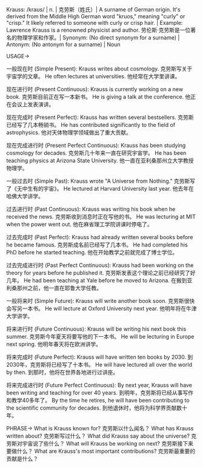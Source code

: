 Krauss: /kraʊs/ | n. | 克劳斯（姓氏）| A surname of German origin.  It's derived from the Middle High German word "kruos," meaning "curly" or "crisp."  It likely referred to someone with curly or crisp hair. | Example: Lawrence Krauss is a renowned physicist and author.  劳伦斯·克劳斯是一位著名的物理学家和作家。| Synonym: (No direct synonym for a surname) | Antonym: (No antonym for a surname) | Noun

USAGE->

一般现在时 (Simple Present):
Krauss writes about cosmology.  克劳斯写关于宇宙学的文章。
He often lectures at universities.  他经常在大学里讲课。

现在进行时 (Present Continuous):
Krauss is currently working on a new book.  克劳斯目前正在写一本新书。
He is giving a talk at the conference.  他正在会议上发表演讲。

现在完成时 (Present Perfect):
Krauss has written several bestsellers.  克劳斯已经写了几本畅销书。
He has contributed significantly to the field of astrophysics.  他对天体物理学领域做出了重大贡献。

现在完成进行时 (Present Perfect Continuous):
Krauss has been studying cosmology for decades. 克劳斯几十年来一直在研究宇宙学。
He has been teaching physics at Arizona State University. 他一直在亚利桑那州立大学教授物理学。

一般过去时 (Simple Past):
Krauss wrote "A Universe from Nothing."  克劳斯写了《无中生有的宇宙》。
He lectured at Harvard University last year.  他去年在哈佛大学讲学。

过去进行时 (Past Continuous):
Krauss was writing his book when he received the news.  克劳斯收到消息时正在写他的书。
He was lecturing at MIT when the power went out.  他在麻省理工学院讲课时停电了。

过去完成时 (Past Perfect):
Krauss had already written several books before he became famous.  克劳斯成名前已经写了几本书。
He had completed his PhD before he started teaching.  他在开始教学之前就完成了博士学位。

过去完成进行时 (Past Perfect Continuous):
Krauss had been working on the theory for years before he published it.  克劳斯发表这个理论之前已经研究了好几年。
He had been teaching at Yale before he moved to Arizona.  在搬到亚利桑那州之前，他一直在耶鲁大学任教。

一般将来时 (Simple Future):
Krauss will write another book soon.  克劳斯很快会写另一本书。
He will lecture at Oxford University next year.  他明年将在牛津大学讲学。

将来进行时 (Future Continuous):
Krauss will be writing his next book this summer.  克劳斯今年夏天将要写他的下一本书。
He will be lecturing in Europe next spring.  他明年春天将在欧洲讲学。

将来完成时 (Future Perfect):
Krauss will have written ten books by 2030.  到2030年，克劳斯将已经写了十本书。
He will have lectured all over the world by then.  到那时，他将在世界各地进行过讲座。

将来完成进行时 (Future Perfect Continuous):
By next year, Krauss will have been writing and teaching for over 40 years. 到明年，克劳斯将已经从事写作和教学40多年了。
By the time he retires, he will have been contributing to the scientific community for decades. 到他退休时，他将为科学界贡献数十年。


PHRASE->
What is Krauss known for?  克劳斯以什么闻名？
What has Krauss written about?  克劳斯写过什么？
What did Krauss say about the universe?  克劳斯对宇宙说了些什么？
What will Krauss be working on next?  克劳斯接下来要做什么？
What are Krauss's most important contributions?  克劳斯最重要的贡献是什么？


